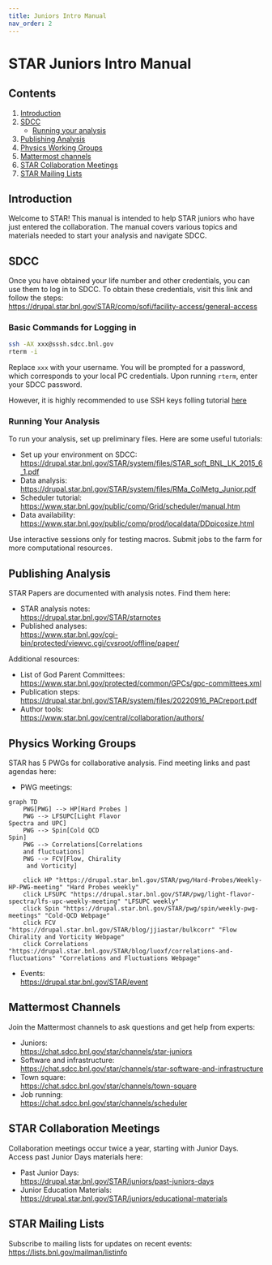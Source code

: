 ```yaml
---
title: Juniors Intro Manual
nav_order: 2
---
```



# STAR Juniors Intro Manual

## Contents

1. [Introduction](#introduction)
2. [SDCC](#sdcc)
   - [Running your analysis](#running-your-analysis)
3. [Publishing Analysis](#publishing-analysis)
4. [Physics Working Groups](#physics-working-groups)
5. [Mattermost channels](#mattermost-channels)
6. [STAR Collaboration Meetings](#star-collaboration-meetings)
7. [STAR Mailing Lists](#star-mailing-lists)

## Introduction

Welcome to STAR! This manual is intended to help STAR juniors who have just entered the collaboration. The manual covers various topics and materials needed to start your analysis and navigate SDCC.

## SDCC

Once you have obtained your life number and other credentials, you can use them to log in to SDCC. To obtain these credentials, visit this link and follow the steps:  
<https://drupal.star.bnl.gov/STAR/comp/sofi/facility-access/general-access>

### Basic Commands for Logging in

```bash
ssh -AX xxx@sssh.sdcc.bnl.gov
rterm -i
```

Replace `xxx` with your username. You will be prompted for a password, which corresponds to your local PC credentials. Upon running `rterm`, enter your SDCC password.

However, it is highly recommended to use SSH keys folling tutorial [here](/software/ssh/)

### Running Your Analysis

To run your analysis, set up preliminary files. Here are some useful tutorials:

- Set up your environment on SDCC:  
  <https://drupal.star.bnl.gov/STAR/system/files/STAR_soft_BNL_LK_2015_6_1.pdf>
- Data analysis:  
  <https://drupal.star.bnl.gov/STAR/system/files/RMa_ColMetg_Junior.pdf>
- Scheduler tutorial:  
  <https://www.star.bnl.gov/public/comp/Grid/scheduler/manual.htm>
- Data availability:  
  <https://www.star.bnl.gov/public/comp/prod/localdata/DDpicosize.html>

Use interactive sessions only for testing macros. Submit jobs to the farm for more computational resources.

## Publishing Analysis

STAR Papers are documented with analysis notes. Find them here:

- STAR analysis notes:  
  <https://drupal.star.bnl.gov/STAR/starnotes>
- Published analyses:  
  <https://www.star.bnl.gov/cgi-bin/protected/viewvc.cgi/cvsroot/offline/paper/>

Additional resources:

- List of God Parent Committees:  
  <https://www.star.bnl.gov/protected/common/GPCs/gpc-committees.xml>
- Publication steps:  
  <https://drupal.star.bnl.gov/STAR/system/files/20220916_PACreport.pdf>
- Author tools:  
  <https://www.star.bnl.gov/central/collaboration/authors/>

## Physics Working Groups

STAR has 5 PWGs for collaborative analysis. Find meeting links and past agendas here:

- PWG meetings:  

```mermaid
graph TD
    PWG[PWG] --> HP[Hard Probes ]
    PWG --> LFSUPC[Light Flavor
Spectra and UPC]
    PWG --> Spin[Cold QCD
Spin]
    PWG --> Correlations[Correlations 
    and fluctuations]
    PWG --> FCV[Flow, Chirality
     and Vorticity]

    click HP "https://drupal.star.bnl.gov/STAR/pwg/Hard-Probes/Weekly-HP-PWG-meeting" "Hard Probes weekly"
    click LFSUPC "https://drupal.star.bnl.gov/STAR/pwg/light-flavor-spectra/lfs-upc-weekly-meeting" "LFSUPC weekly"
    click Spin "https://drupal.star.bnl.gov/STAR/pwg/spin/weekly-pwg-meetings" "Cold-QCD Webpage"
    click FCV "https://drupal.star.bnl.gov/STAR/blog/jjiastar/bulkcorr" "Flow Chirality and Vorticity Webpage"
    click Correlations "https://drupal.star.bnl.gov/STAR/blog/luoxf/correlations-and-fluctuations" "Correlations and Fluctuations Webpage"

```

- Events:  
  <https://drupal.star.bnl.gov/STAR/event>

## Mattermost Channels

Join the Mattermost channels to ask questions and get help from experts:

- Juniors:  
  <https://chat.sdcc.bnl.gov/star/channels/star-juniors>
- Software and infrastructure:  
  <https://chat.sdcc.bnl.gov/star/channels/star-software-and-infrastructure>
- Town square:  
  <https://chat.sdcc.bnl.gov/star/channels/town-square>
- Job running:  
  <https://chat.sdcc.bnl.gov/star/channels/scheduler>

## STAR Collaboration Meetings

Collaboration meetings occur twice a year, starting with Junior Days. Access past Junior Days materials here:

- Past Junior Days:  
  <https://drupal.star.bnl.gov/STAR/juniors/past-juniors-days>
- Junior Education Materials:  
  <https://drupal.star.bnl.gov/STAR/juniors/educational-materials>

## STAR Mailing Lists

Subscribe to mailing lists for updates on recent events:  
<https://lists.bnl.gov/mailman/listinfo>
